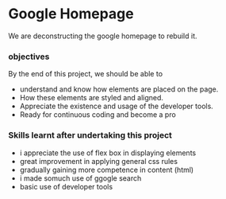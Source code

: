 # Google Homepage
We are deconstructing the google homepage to rebuild it.

### objectives
By the end of this project, we should be able to
* understand and know how elements are placed on the page.
* How these elements are styled and aligned.
* Appreciate the existence and usage of the developer tools.
* Ready for continuous coding and become a pro

### Skills learnt after undertaking this project

* i appreciate the use of flex box in displaying elements
* great improvement in applying general css rules
* gradually gaining more competence in content (html)
* i made somuch use of ggogle search 
* basic use of developer tools
